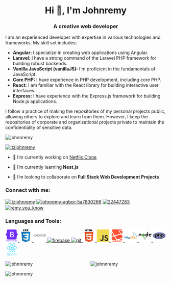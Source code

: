 <h1 align="center">Hi 👋, I'm Johnremy</h1>
<h3 align="center">A creative web developer</h3>
<p>
  I am an experienced developer with expertise in various technologies and frameworks. My skill set includes:
</p>

<ul>
  <li><b>Angular:</b> I specialize in creating web applications using Angular.</li>
  <li><b>Laravel:</b> I have a strong command of the Laravel PHP framework for building robust backends.</li>
  <li><b>Vanilla JavaScript (vanillaJS):</b> I'm proficient in the fundamentals of JavaScript.</li>
  <li><b>Core PHP:</b> I have experience in PHP development, including core PHP.</li>
  <li><b>React:</b> I am familiar with the React library for building interactive user interfaces.</li>
  <li><b>Express:</b> I have experience with the Express.js framework for building Node.js applications.</li>
</ul>

<p>
  I follow a practice of making the repositories of my personal projects public, allowing others to explore and learn from them. However, I keep the repositories of corporate and organizational projects private to maintain the confidentiality of sensitive data.
</p>


<p align="left"> <img src="https://komarev.com/ghpvc/?username=johnnremy&label=Profile%20views&color=0e75b6&style=flat" alt="johnnremy" /> </p>

<p align="left"> <a href="https://twitter.com/itzjohnremy" target="blank"><img src="https://img.shields.io/twitter/follow/itzjohnremy?logo=twitter&style=for-the-badge" alt="itzjohnremy" /></a> </p>

- 🔭 I’m currently working on [Netflix Clone](https://netflix-clone-johnremy.vercel.app/)

- 🌱 I’m currently learning **Nest.js**

- 👯 I’m looking to collaborate on **Full Stack Web Development Projects**

<h3 align="left">Connect with me:</h3>
<p align="left">
<a href="https://twitter.com/itzjohnremy" target="blank"><img align="center" src="https://raw.githubusercontent.com/rahuldkjain/github-profile-readme-generator/master/src/images/icons/Social/twitter.svg" alt="itzjohnremy" height="30" width="40" /></a>
<a href="https://linkedin.com/in/johnremy-agbor-5a7830268" target="blank"><img align="center" src="https://raw.githubusercontent.com/rahuldkjain/github-profile-readme-generator/master/src/images/icons/Social/linked-in-alt.svg" alt="johnremy-agbor-5a7830268" height="30" width="40" /></a>
<a href="https://stackoverflow.com/users/22447283" target="blank"><img align="center" src="https://raw.githubusercontent.com/rahuldkjain/github-profile-readme-generator/master/src/images/icons/Social/stack-overflow.svg" alt="22447283" height="30" width="40" /></a>
<a href="https://instagram.com/remy_you_know" target="blank"><img align="center" src="https://raw.githubusercontent.com/rahuldkjain/github-profile-readme-generator/master/src/images/icons/Social/instagram.svg" alt="remy_you_know" height="30" width="40" /></a>
</p>

<h3 align="left">Languages and Tools:</h3>
<p align="left"> <a href="https://getbootstrap.com" target="_blank" rel="noreferrer"> <img src="https://raw.githubusercontent.com/devicons/devicon/master/icons/bootstrap/bootstrap-plain-wordmark.svg" alt="bootstrap" width="40" height="40"/> </a> <a href="https://www.w3schools.com/css/" target="_blank" rel="noreferrer"> <img src="https://raw.githubusercontent.com/devicons/devicon/master/icons/css3/css3-original-wordmark.svg" alt="css3" width="40" height="40"/> </a> <a href="https://expressjs.com" target="_blank" rel="noreferrer"> <img src="https://raw.githubusercontent.com/devicons/devicon/master/icons/express/express-original-wordmark.svg" alt="express" width="40" height="40"/> </a> <a href="https://firebase.google.com/" target="_blank" rel="noreferrer"> <img src="https://www.vectorlogo.zone/logos/firebase/firebase-icon.svg" alt="firebase" width="40" height="40"/> </a> <a href="https://git-scm.com/" target="_blank" rel="noreferrer"> <img src="https://www.vectorlogo.zone/logos/git-scm/git-scm-icon.svg" alt="git" width="40" height="40"/> </a> <a href="https://www.w3.org/html/" target="_blank" rel="noreferrer"> <img src="https://raw.githubusercontent.com/devicons/devicon/master/icons/html5/html5-original-wordmark.svg" alt="html5" width="40" height="40"/> </a> <a href="https://developer.mozilla.org/en-US/docs/Web/JavaScript" target="_blank" rel="noreferrer"> <img src="https://raw.githubusercontent.com/devicons/devicon/master/icons/javascript/javascript-original.svg" alt="javascript" width="40" height="40"/> </a> <a href="https://laravel.com/" target="_blank" rel="noreferrer"> <img src="https://raw.githubusercontent.com/devicons/devicon/master/icons/laravel/laravel-plain-wordmark.svg" alt="laravel" width="40" height="40"/> </a> <a href="https://www.mysql.com/" target="_blank" rel="noreferrer"> <img src="https://raw.githubusercontent.com/devicons/devicon/master/icons/mysql/mysql-original-wordmark.svg" alt="mysql" width="40" height="40"/> </a> <a href="https://nodejs.org" target="_blank" rel="noreferrer"> <img src="https://raw.githubusercontent.com/devicons/devicon/master/icons/nodejs/nodejs-original-wordmark.svg" alt="nodejs" width="40" height="40"/> </a> <a href="https://www.php.net" target="_blank" rel="noreferrer"> <img src="https://raw.githubusercontent.com/devicons/devicon/master/icons/php/php-original.svg" alt="php" width="40" height="40"/> </a> <a href="https://reactjs.org/" target="_blank" rel="noreferrer"> <img src="https://raw.githubusercontent.com/devicons/devicon/master/icons/react/react-original-wordmark.svg" alt="react" width="40" height="40"/> </a> </p>

<p width="100%">
  <img width="47%" src="https://github-readme-stats.vercel.app/api?username=johnnremy&show_icons=true&locale=en" alt="johnnremy" />
  <img width="47%" align="right" src="https://github-readme-streak-stats.herokuapp.com/?user=johnnremy&amp;" alt="johnnremy" />
</p>

<p><img align="left" src="https://github-readme-stats.vercel.app/api/top-langs?username=johnnremy&show_icons=true&locale=en&layout=compact" alt="johnnremy" /></p>

<!---
johnnremy/johnnremy is a ✨ special ✨ repository because its `README.md` (this file) appears on your GitHub profile.
You can click the Preview link to take a look at your changes.
--->
